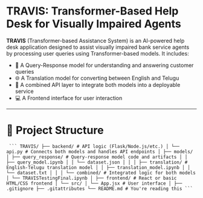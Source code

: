

# TRAVIS: Transformer-Based Help Desk for Visually Impaired Agents

**TRAVIS** (Transformer-based Assistance System) is an AI-powered help desk application designed to assist visually impaired bank service agents by processing user queries using Transformer-based models. It includes:

- 🧠 A Query-Response model for understanding and answering customer queries  
- 🌐 A Translation model for converting between English and Telugu  
- 🔗 A combined API layer to integrate both models into a deployable service  
- 💻 A Frontend interface for user interaction  

---

# 📁 Project Structure

<pre><code> ``` TRAVIS/ ├── backend/ # API logic (Flask/Node.js/etc.) │ └── api.py # Connects both models and handles API endpoints │ ├── models/ │ ├── query_response/ # Query-response model code and artifacts │ │ ├── query_model.ipynb │ │ └── dataset.json │ │ │ ├── translation/ # English-Telugu translation model │ │ ├── translation_model.ipynb │ │ └── dataset.txt │ │ │ └── combined/ # Integrated logic for both models │ └── TRAVISTestingFinal.ipynb │ ├── frontend/ # React or basic HTML/CSS frontend │ └── src/ │ └── App.jsx # User interface │ ├── .gitignore ├── .gitattributes └── README.md # You're reading this ``` </code></pre>
